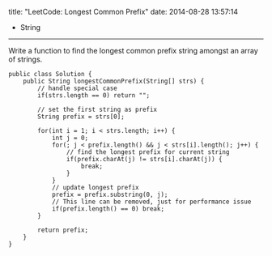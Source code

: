 title: "LeetCode: Longest Common Prefix"
date: 2014-08-28 13:57:14
 - String
---
Write a function to find the longest common prefix string amongst an array of strings.
<!-- more -->
```
public class Solution {
    public String longestCommonPrefix(String[] strs) {
        // handle special case
        if(strs.length == 0) return "";

        // set the first string as prefix
        String prefix = strs[0];

        for(int i = 1; i < strs.length; i++) {
            int j = 0;
            for(; j < prefix.length() && j < strs[i].length(); j++) {
                // find the longest prefix for current string 
                if(prefix.charAt(j) != strs[i].charAt(j)) {
                    break;
                }
            }
            // update longest prefix
            prefix = prefix.substring(0, j);
            // This line can be removed, just for performance issue
            if(prefix.length() == 0) break;
        }
        
        return prefix;
    }
}
```
